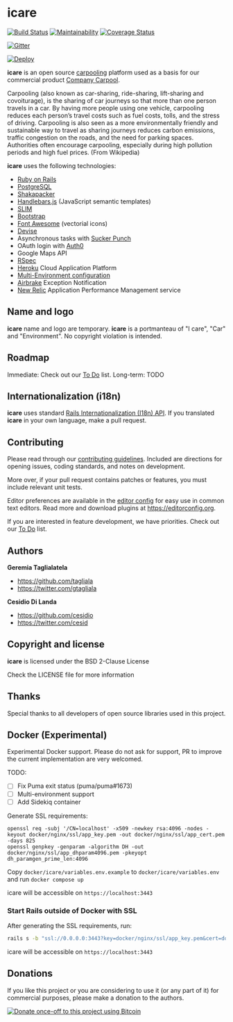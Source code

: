 # icare
[![Build Status](https://github.com/diowa/icare/actions/workflows/ci.yml/badge.svg)](https://github.com/diowa/icare/actions) [![Maintainability](https://api.codeclimate.com/v1/badges/b5c7bd31597d298a5d6e/maintainability)](https://codeclimate.com/github/diowa/icare/maintainability) [![Coverage Status](https://coveralls.io/repos/diowa/icare/badge.svg?branch=main)](https://coveralls.io/r/diowa/icare?branch=main)

[![Gitter](https://badges.gitter.im/diowa/icare.svg)](https://gitter.im/diowa/icare?utm_source=badge&utm_medium=badge&utm_campaign=pr-badge)

[![Deploy](https://www.herokucdn.com/deploy/button.svg)](https://heroku.com/deploy)

**icare** is an open source [carpooling](https://en.wikipedia.org/wiki/Carpool) platform used as a basis for our commercial product [Company Carpool](https://www.companycarpool.com).

Carpooling (also known as car-sharing, ride-sharing, lift-sharing and covoiturage), is the sharing of car journeys so that more than one person travels in a car.
By having more people using one vehicle, carpooling reduces each person’s travel costs such as fuel costs, tolls, and the stress of driving. Carpooling is also seen as a more environmentally friendly and sustainable way to travel as sharing journeys reduces carbon emissions, traffic congestion on the roads, and the need for parking spaces. Authorities often encourage carpooling, especially during high pollution periods and high fuel prices. (From Wikipedia)

**icare** uses the following technologies:

* [Ruby on Rails][:rails_url]
* [PostgreSQL][:postgresql]
* [Shakapacker][:shakapacker_url]
* [Handlebars.js][:handlebarsjs_url] (JavaScript semantic templates)
* [SLIM][:slim_url]
* [Bootstrap][:bootstrap_url]
* [Font Awesome][:fa_url] (vectorial icons)
* [Devise][:devise_url]
* Asynchronous tasks with [Sucker Punch][:sucker_punch_url]
* OAuth login with [Auth0][:auth0_url]
* Google Maps API
* [RSpec][:rspec_url]
* [Heroku][:heroku_url] Cloud Application Platform
* [Multi-Environment configuration][:simpleconfig_url]
* [Airbrake][:airbrake_url] Exception Notification
* [New Relic][:newrelic_url] Application Performance Management service

## Name and logo

**icare** name and logo are temporary. **icare** is a portmanteau of "I care", "Car" and "Environment". No copyright violation is intended.

## Roadmap

Immediate: Check out our [To Do](https://github.com/diowa/icare/wiki/To-Do) list.
Long-term: TODO

## Internationalization (i18n)

**icare** uses standard [Rails Internationalization (I18n) API](https://guides.rubyonrails.org/i18n.html). If you translated **icare** in your own language, make a pull request.

## Contributing

Please read through our [contributing guidelines](CONTRIBUTING.md). Included are directions for opening issues, coding standards, and notes on development.

More over, if your pull request contains patches or features, you must include relevant unit tests.

Editor preferences are available in the [editor config](.editorconfig) for easy use in common text editors. Read more and download plugins at <https://editorconfig.org>.

If you are interested in feature development, we have priorities. Check out our [To Do](https://github.com/diowa/icare/wiki/To-Do) list.

## Authors

**Geremia Taglialatela**

+ https://github.com/tagliala
+ https://twitter.com/gtagliala

**Cesidio Di Landa**

+ https://github.com/cesidio
+ https://twitter.com/cesid

## Copyright and license

**icare** is licensed under the BSD 2-Clause License

Check the LICENSE file for more information

## Thanks

Special thanks to all developers of open source libraries used in this project.

## Docker (Experimental)

Experimental Docker support. Please do not ask for support, PR to improve the
current implementation are very welcomed.

TODO:
- [ ] Fix Puma exit status (puma/puma#1673)
- [ ] Multi-environment support
- [ ] Add Sidekiq container

Generate SSL requirements:

```ssh
openssl req -subj '/CN=localhost' -x509 -newkey rsa:4096 -nodes -keyout docker/nginx/ssl/app_key.pem -out docker/nginx/ssl/app_cert.pem -days 825
openssl genpkey -genparam -algorithm DH -out docker/nginx/ssl/app_dhparam4096.pem -pkeyopt dh_paramgen_prime_len:4096
```

Copy `docker/icare/variables.env.example` to `docker/icare/variables.env` and
run `docker compose up`

icare will be accessible on `https://localhost:3443`

### Start Rails outside of Docker with SSL

After generating the SSL requirements, run:

```sh
rails s -b "ssl://0.0.0.0:3443?key=docker/nginx/ssl/app_key.pem&cert=docker/nginx/ssl/app_cert.pem"
```

icare will be accessible on `https://localhost:3443`

## Donations

If you like this project or you are considering to use it (or any part of it) for commercial purposes, please make a donation to the authors.

[![Donate once-off to this project using Bitcoin](https://img.shields.io/badge/bitcoin-donate-blue.svg)](bitcoin:1L6sqoG8xXhYziH9NGjPzgR1dEP2SbJrfM)

[:airbrake_url]: https://github.com/airbrake/airbrake
[:auth0_url]: https://auth0.com/
[:bootstrap_url]: https://getbootstrap.com
[:devise_url]: https://github.com/plataformatec/devise
[:fa_url]: https://fontawesome.com
[:handlebarsjs_url]: https://handlebarsjs.com/
[:heroku_url]: https://www.heroku.com/
[:newrelic_url]: https://newrelic.com/
[:postgresql]: https://www.postgresql.org/
[:rails_url]: https://rubyonrails.org/
[:rspec_url]: https://rspec.info/
[:shakapacker_url]: https://github.com/shakacode/shakapacker
[:simpleconfig_url]: https://github.com/lukeredpath/simpleconfig
[:slim_url]: https://slim-template.github.io/
[:sucker_punch_url]: https://github.com/brandonhilkert/sucker_punch
